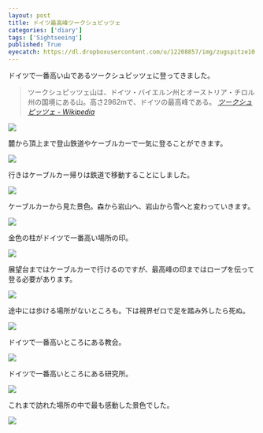 ```yaml
---
layout: post
title: ドイツ最高峰ツークシュピッツェ
categories: ['diary']
tags: ['Sightseeing']
published: True
eyecatch: https://dl.dropboxusercontent.com/u/12208857/img/zugspitze10.jpg
---
```


ドイツで一番高い山であるツークシュピッツェに登ってきました。

> ツークシュピッツェ山は、ドイツ・バイエルン州とオーストリア・チロル州の国境にある山。高さ2962mで、ドイツの最高峰である。 <cite>[ツークシュピッツェ - Wikipedia](https://ja.wikipedia.org/wiki/%E3%83%84%E3%83%BC%E3%82%AF%E3%82%B7%E3%83%A5%E3%83%94%E3%83%83%E3%83%84%E3%82%A7)</cite>

<img src="https://dl.dropboxusercontent.com/u/12208857/img/zugspitze01.jpg" class="image-on-frame image-fade">

麓から頂上まで登山鉄道やケーブルカーで一気に登ることができます。

<img src="https://dl.dropboxusercontent.com/u/12208857/img/zugspitze02.jpg" class="image-on-frame image-fade">

行きはケーブルカー帰りは鉄道で移動することにしました。

<img src="https://dl.dropboxusercontent.com/u/12208857/img/zugspitze03.jpg" class="image-on-frame image-fade">

ケーブルカーから見た景色。森から岩山へ、岩山から雪へと変わっていきます。

<img src="https://dl.dropboxusercontent.com/u/12208857/img/zugspitze04.jpg" class="image-on-frame image-fade">

金色の柱がドイツで一番高い場所の印。

<img src="https://dl.dropboxusercontent.com/u/12208857/img/zugspitze05.jpg" class="image-on-frame image-fade">

展望台まではケーブルカーで行けるのですが、最高峰の印まではロープを伝って登る必要があります。

<img src="https://dl.dropboxusercontent.com/u/12208857/img/zugspitze06.jpg" class="image-on-frame image-fade">

途中には歩ける場所がないところも。下は視界ゼロで足を踏み外したら死ぬ。

<img src="https://dl.dropboxusercontent.com/u/12208857/img/zugspitze07.jpg" class="image-on-frame image-fade">

ドイツで一番高いところにある教会。

<img src="https://dl.dropboxusercontent.com/u/12208857/img/zugspitze08.jpg" class="image-on-frame image-fade">

ドイツで一番高いところにある研究所。

<img src="https://dl.dropboxusercontent.com/u/12208857/img/zugspitze09.jpg" class="image-on-frame image-fade">

これまで訪れた場所の中で最も感動した景色でした。

<img src="https://dl.dropboxusercontent.com/u/12208857/img/zugspitze10.jpg" class="image-on-frame image-fade">
